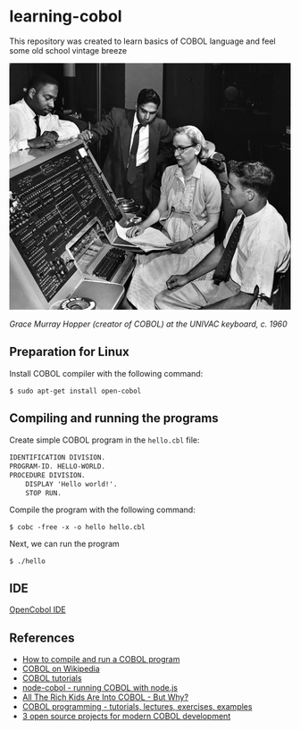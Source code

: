 learning-cobol
==============

This repository was created to learn basics of COBOL language and feel some old school vintage breeze

![Grace Murray Hopper at the UNIVAC keyboard, c. 1960](https://raw.githubusercontent.com/pwittchen/learning-cobol/master/assets/Grace_Hopper_and_UNIVAC.jpg)

*Grace Murray Hopper (creator of COBOL) at the UNIVAC keyboard, c. 1960*

Preparation for Linux
---------------------

Install COBOL compiler with the following command:

```
$ sudo apt-get install open-cobol
```

Compiling and running the programs
----------------------------------

Create simple COBOL program in the `hello.cbl` file:

```cobol
IDENTIFICATION DIVISION.
PROGRAM-ID. HELLO-WORLD.
PROCEDURE DIVISION.
    DISPLAY 'Hello world!'.
    STOP RUN.
```

Compile the program with the following command:

```
$ cobc -free -x -o hello hello.cbl
```

Next, we can run the program

```
$ ./hello
```

IDE
---

[OpenCobol IDE](https://github.com/OpenCobolIDE/OpenCobolIDE)

References
----------
- [How to compile and run a COBOL program](http://askubuntu.com/questions/287180/how-to-compile-and-run-a-cobol-program)
- [COBOL on Wikipedia](https://en.wikipedia.org/wiki/COBOL)
- [COBOL tutorials](http://www.tutorialspoint.com/cobol/)
- [node-cobol - running COBOL with node.js](https://github.com/IonicaBizau/node-cobol/)
- [All The Rich Kids Are Into COBOL - But Why?](http://readwrite.com/2014/09/17/cobol-programming-language-hot-or-not)
- [COBOL programming - tutorials, lectures, exercises, examples](http://www.csis.ul.ie/cobol/)
- [3 open source projects for modern COBOL development](https://opensource.com/life/15/10/open-source-cobol-development)
